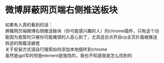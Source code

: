微博屏蔽网页端右侧推送板块
==============
如果有人真的看到的话：<br />
屏蔽网页端微博右侧推送板块（你可能感兴趣的人）的chrome插件，只有这个功能因为我暂时只被你可能痛恨的人恶心到了，尤其适合点开自cp主页扑面被推送拆逆的倒霉洁癖佬<br />
关于安装方式请自行搜索如何添加本地插件到chrome<br />
虽然是gpt写的但是element是我找的，我也不知道我是怎么找到的
